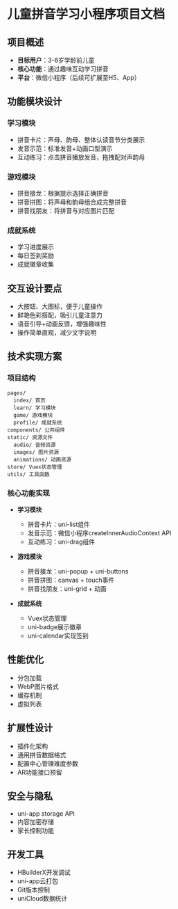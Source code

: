 # 儿童拼音学习小程序项目文档

## 项目概述
- **目标用户**：3-6岁学龄前儿童
- **核心功能**：通过趣味互动学习拼音
- **平台**：微信小程序（后续可扩展至H5、App）

## 功能模块设计

### 学习模块
- 拼音卡片：声母、韵母、整体认读音节分类展示
- 发音示范：标准发音+动画口型演示
- 互动练习：点击拼音播放发音，拖拽配对声韵母

### 游戏模块
- 拼音接龙：根据提示选择正确拼音
- 拼音拼图：将声母和韵母组合成完整拼音
- 拼音找朋友：将拼音与对应图片匹配

### 成就系统
- 学习进度展示
- 每日签到奖励
- 成就徽章收集

## 交互设计要点
- 大按钮、大图标，便于儿童操作
- 鲜艳色彩搭配，吸引儿童注意力
- 语音引导+动画反馈，增强趣味性
- 操作简单直观，减少文字说明

## 技术实现方案

### 项目结构
```
pages/
  index/ 首页
  learn/ 学习模块
  game/ 游戏模块
  profile/ 成就系统
components/ 公共组件
static/ 资源文件
  audio/ 音频资源
  images/ 图片资源
  animations/ 动画资源
store/ Vuex状态管理
utils/ 工具函数
```

### 核心功能实现
- **学习模块**
  - 拼音卡片：uni-list组件
  - 发音示范：微信小程序createInnerAudioContext API
  - 互动练习：uni-drag组件

- **游戏模块**
  - 拼音接龙：uni-popup + uni-buttons
  - 拼音拼图：canvas + touch事件
  - 拼音找朋友：uni-grid + 动画

- **成就系统**
  - Vuex状态管理
  - uni-badge展示徽章
  - uni-calendar实现签到

## 性能优化
- 分包加载
- WebP图片格式
- 缓存机制
- 虚拟列表

## 扩展性设计
- 插件化架构
- 通用拼音数据格式
- 配置中心管理难度参数
- AR功能接口预留

## 安全与隐私
- uni-app storage API
- 内容加密存储
- 家长控制功能

## 开发工具
- HBuilderX开发调试
- uni-app云打包
- Git版本控制
- uniCloud数据统计
